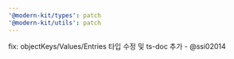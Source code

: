 ```yaml
---
'@modern-kit/types': patch
'@modern-kit/utils': patch
---
```


fix: objectKeys/Values/Entries 타입 수정 및 ts-doc 추가 - @ssi02014
